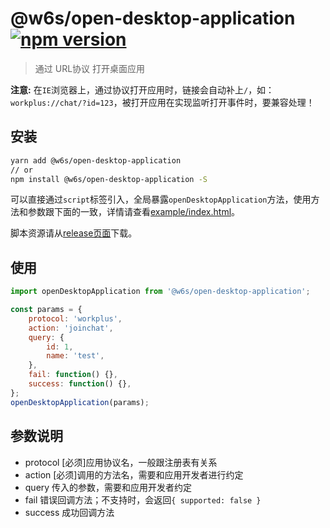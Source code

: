 # @w6s/open-desktop-application [![npm version](https://badge.fury.io/js/%40w6s%2Fopen-desktop-application.svg)](https://badge.fury.io/js/%40w6s%2Fopen-desktop-application)

> 通过 URL协议 打开桌面应用

**注意:** 在`IE`浏览器上，通过协议打开应用时，链接会自动补上`/`，如：`workplus://chat/?id=123`，被打开应用在实现监听打开事件时，要兼容处理！

## 安装

```bash
yarn add @w6s/open-desktop-application
// or
npm install @w6s/open-desktop-application -S
```

可以直接通过`script`标签引入，全局暴露`openDesktopApplication`方法，使用方法和参数跟下面的一致，详情请查看[example/index.html](https://github.com/WorkPlusFE/open-desktop-application/blob/master/example/index.html)。

脚本资源请从[release页面](https://github.com/WorkPlusFE/open-desktop-application/releases)下载。

## 使用

```js
import openDesktopApplication from '@w6s/open-desktop-application';

const params = {
    protocol: 'workplus',
    action: 'joinchat',
    query: {
        id: 1,
        name: 'test',
    },
    fail: function() {},
    success: function() {},
};
openDesktopApplication(params);
```

## 参数说明

* protocol [必须]应用协议名，一般跟注册表有关系
* action [必须]调用的方法名，需要和应用开发者进行约定
* query 传入的参数，需要和应用开发者约定
* fail 错误回调方法；不支持时，会返回`{ supported: false }`
* success 成功回调方法

